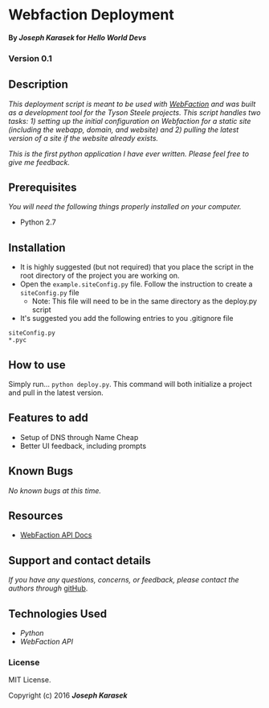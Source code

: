 # Webfaction Deployment
#### By _**Joseph Karasek**_ for _**Hello World Devs**_

### Version 0.1

## Description

_This deployment script is meant to be used with [WebFaction](https://www.webfaction.com/) and was built as a development tool for the Tyson Steele projects. This script handles two tasks: 1) setting up the initial configuration on Webfaction for a static site (including the webapp, domain, and website) and 2) pulling the latest version of a site if the website already exists._

_This is the first python application I have ever written. Please feel free to give me feedback._

## Prerequisites

_You will need the following things properly installed on your computer._

* Python 2.7

## Installation

* It is highly suggested (but not required) that you place the script in the root directory of the project you are working on.
* Open the `example.siteConfig.py` file. Follow the instruction to create a `siteConfig.py` file
  * Note: This file will need to be in the same directory as the deploy.py script
* It's suggested you add the following entries to you .gitignore file
```
siteConfig.py
*.pyc
```

## How to use

Simply run... `python deploy.py`. This command will both initialize a project and pull in the latest version.

## Features to add

* Setup of DNS through Name Cheap
* Better UI feedback, including prompts

## Known Bugs

_No known bugs at this time._

## Resources

* [WebFaction API Docs](https://docs.webfaction.com/xmlrpc-api/apiref.html)

## Support and contact details

_If you have any questions, concerns, or feedback, please contact the authors through_ [gitHub](https://github.com/joekarasek/).

## Technologies Used

* _Python_
* _WebFaction API_

### License

MIT License.

Copyright (c) 2016 **_Joseph Karasek_**
